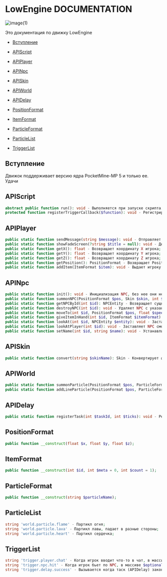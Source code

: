 # LowEngine DOCUMENTATION

![image(1)](https://github.com/puLsEeDownload/LowEngine/assets/154051064/4cad5827-a371-40dc-9336-dcd9ba14488f)

Это документация по движку LowEngine

* [Вступление](#main)
* [APIScript](#script)

* [APIPlayer](#player)
* [APINpc](#npc)
* [APISkin](#skin)
* [APIWorld](#world)
* [APIDelay](#delay)

* [PositionFormat](#positionform)
* [ItemFormat](#itemform)
* [ParticleFormat](#particleform)

* [ParticleList](#particlelist)
* [TriggerList](#triggerlist)

<a id="main"></a>

## Вступление
Движок поддерживает версию ядра PocketMine-MP 5 и только ее.
Удачи

<a id="script"></a>

## APIScript 
```php
abstract public function run(): void - Выполняется при запуске скрипта;
protected function registerTriggerCallback($function): void - Регистрирует функцию с триггером каллбэков (туда приходят триггеры);
```

<a id="player"></a>

## APIPlayer
```php
public static function sendMessage(string $message): void - Отправляет игроку сообщение в чат;
public static function showFadeScreen(?string $title = null): void - Делает игроку экран затемненым (с помощью эффекта) на 5 секунд. Если параметр не пуст, то отправляет титл вместе с темным экраном;
public static function getX(): float - Возвращает координату X игрока;
public static function getY(): float - Возвращает координату Y игрока;
public static function getZ(): float - Возвращает координату Z игрока;
public static function getPosition(): PositionFormat - Возвращает PositionFormat;
public static function addItem(ItemFormat $item): void - Выдает игроку предмет в инвентарь;
```

<a id="npc"></a>

## APINpc
```php
public static function init(): void - Инициализация NPC, без нее они не будут спавнится;
public static function summonNPC(PositionFormat $pos, Skin $skin, int $id): void - Спавнит NPC в нужном месте, с нужным скином и айди;
public static function getNPCById(int $id): NPCEntity - Возвращает сущность NPC по айди;
public static function destroyNPC(int $id): void - Удаляет NPC с указанным айди;
public static function moveTo(int $id, PositionFormat $pos, float $speed): void - Заставляет двигаться NPC к указанным координатам с указанной скоростью;
public static function giveItemInHand(int $id, ItemFormat $itemFormat): void - Дает в руки NPC предмет;
public static function lookAt(int $id, NPCEntity $entity): void - Заставляет NPC смотреть на другого NPC;
public static function lookAtPlayer(int $id): void - Заставляет NPC смотреть на игрока
public static function setName(int $id, string $name): void - Устанавливает имя NPC сверху
```

<a id="skin"></a>

## APISkin
```php
public static function convert(string $skinName): Skin - Конвертирует файл из plugin_data/LowEngine/skins/ в используемый везде Skin. Вводить $skinName нужно без .png;
```

<a id="world"></a>

## APIWorld
```php
public static function summonParticle(PositionFormat $pos, ParticleFormat $particle): void - Спавнит указанный партикл на указанной позиции;
public static function addLineParticle(PositionFormat $pos, ParticleFormat $particle, int $radius): void - Спавнит небольшую линию из партиклов на указанной позиции и с указанным радиусом;
```

<a id="delay"></a>

## APIDelay
```php
public static function registerTask(int $taskId, int $ticks): void - Регистирует таск с айди. Так-же, стоит не забывать что в одной секунде 20 тиков. При выполнении вызывает trigger.delay.success;
```

<a id="positionform"></a>

## PositionFormat
```php
public function __construct(float $x, float $y, float $z);
```

<a id="itemform"></a>

## ItemFormat
```php
public function __construct(int $id, int $meta = 0, int $count = 1);
```

<a id="particleform"></a>

## ParticleFormat
```php
public function __construct(string $particleName);
```

<a id="particlelist"></a>

## ParticleList
```php
string 'world.particle.flame' - Партикл огня;
string 'world.particle.lava' - Партикл лавы, падает в разные стороны;
string 'world.particle.heart' - Партикл сердечка;
```

<a id="triggerlist"></a>

## TriggerList
```php
string 'trigger.player.chat' - Когда игрок вводит что-то в чат, в массиве $optional передается сообщение message;
string 'trigger.npc.hit' - Когда игрок бьет по NPC, в массиве $optional передается айди NPC id;
string 'trigger.delay.success' - Вызывается когда таск (APIDelay) закончен;
```

